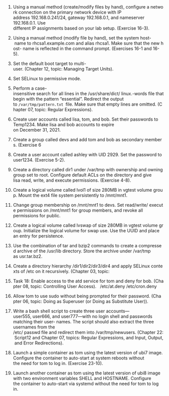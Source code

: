 

1. Using a manual method (create/modify files by hand), configure a network connection on the primary network device with IP address 192.168.0.241/24, gateway 192.168.0.1, and nameserver 192.168.0.1. Use different IP assignments based on your lab setup. (Exercise 16-3). 
2. Using a manual method (modify file by hand), set the system host- name to rhcsa1.example.com and alias rhcsa1. Make sure that the new host- name is reflected in the command prompt. (Exercises 16-1 and 16-5).  
3. Set the default boot target to multi-user. (Chapter 12, topic: Managing Target Units).  
4. Set SELinux to permissive mode. 

5. Perform a case-insensitive search for all lines in the /usr/share/dict/ linux.-words file that begin with the pattern “essential”. Redirect the output to `/var/tmp/pattern.txt `file. Make sure that empty lines are omitted. (Chapter 07, topic: Regular Expressions).

6.  Create user accounts called lisa, tom, and bob. Set their passwords to Temp1234. Make lisa and bob accounts to expire on December 31, 2021. 

7. Create a group called devs and add tom and bob as secondary members. (Exercise 6

8. Create a user account called ashley with UID 2929. Set the password to user1234. (Exercise 5-2).  

9. Create a directory called dir1 under /var/tmp with ownership and owning group set to root. Configure default ACLs on the directory and give lisa read, write, and execute permissions. (Exercise 4-8).  

10. Create a logical volume called lvol1 of size 280MB in vgtest volume group. Mount the ext4 file system persistently to /mnt/mnt1. 

11. Change group membership on /mnt/mnt1 to devs. Set read/write/ execute permissions on /mnt/mnt1 for group members, and revoke all permissions for public. 

12. Create a logical volume called lvswap of size 280MB in vgtest volume group. Initialize the logical volume for swap use. Use the UUID and place an entry for persistence.

13. Use the combination of tar and bzip2 commands to create a compressed archive of the /usr/lib directory. Store the archive under /var/tmp as usr.tar.bz2. 

14. Create a directory hierarchy /dir1/dir2/dir3/dir4 and apply SELinux contexts of /etc on it recursively. (Chapter 03, topic:


15. Task 18: Enable access to the atd service for tom and deny for bob. (Chapter 08, topic: Controlling User Access).  
	/etc/at.deny
	/etc/cron.deny

16. Allow tom to use sudo without being prompted for their password. (Chapter 06, topic: Doing as Superuser (or Doing as Substitute User)).  

17. Write a bash shell script to create three user accounts—user555, user666, and user777—with no login shell and passwords matching their user- names. The script should also extract the three usernames from the /etc/ passwd file and redirect them into /var/tmp/newusers. (Chapter 22: Script12 and Chapter 07, topics: Regular Expressions, and Input, Output, and Error Redirections).  

18. Launch a simple container as tom using the latest version of ubi7 image. Configure the container to auto-start at system reboots without the need for tom to log in. (Exercise 23-10).  

19. Launch another container as tom using the latest version of ubi8 image with two environment variables SHELL and HOSTNAME. Configure the container to auto-start via systemd without the need for tom to log in.